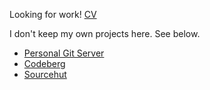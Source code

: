 Looking for work! [CV](https://alanpearce.eu/cv/)

I don't keep my own projects here. See below.

- [Personal Git Server](https://git.alanpearce.eu)
- [Codeberg](https://codeberg.org/alanpearce)
- [Sourcehut](https://git.sr.ht/~alanpearce)
